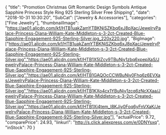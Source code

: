 {
	"title": "Promotion Christmas Gift Romantic Design Symbols Antique Sapphire Princess Style Ring 925 Sterling Silver Free Shipping",
	"date": "2018-10-31 10:30:20",
	"SubCat": ["Jewelry & Accessories"],
	"categories": ["Fine Jewelry"],
	"thumbnailImage": "https://ae01.alicdn.com/kf/HTB1uakZamYTBKNjSZKbq6xJ8pXac/JewelryPalace-Princess-Diana-William-Kate-Middleton-s-3-2ct-Created-Blue-Sapphire-Engagement-925-Sterling-Silver.jpg_220x220.jpg",
	"BigImage": ["https://ae01.alicdn.com/kf/HTB1uakZamYTBKNjSZKbq6xJ8pXac/JewelryPalace-Princess-Diana-William-Kate-Middleton-s-3-2ct-Created-Blue-Sapphire-Engagement-925-Sterling-Silver.jpg","https://ae01.alicdn.com/kf/HTB1X5IZcv9TBuNjy1zbq6xpepXaS/JewelryPalace-Princess-Diana-William-Kate-Middleton-s-3-2ct-Created-Blue-Sapphire-Engagement-925-Sterling-Silver.jpg","https://ae01.alicdn.com/kf/HTB1GAQOcCCWBuNjy0Fhq6z6EVXas/JewelryPalace-Princess-Diana-William-Kate-Middleton-s-3-2ct-Created-Blue-Sapphire-Engagement-925-Sterling-Silver.jpg","https://ae01.alicdn.com/kf/HTB1KXo4cx1YBuNjy1zcq6zNcXXaa/JewelryPalace-Princess-Diana-William-Kate-Middleton-s-3-2ct-Created-Blue-Sapphire-Engagement-925-Sterling-Silver.jpg","https://ae01.alicdn.com/kf/HTB1Xi4tem_I8KJjy0Foq6yFnVXaK/JewelryPalace-Princess-Diana-William-Kate-Middleton-s-3-2ct-Created-Blue-Sapphire-Engagement-925-Sterling-Silver.jpg"],
	"actualPrice": 9.72,
	"comparePrice": 24.93,
	"linkurl": "http://s.click.aliexpress.com/e/0DNYsxq",
	"inStock": 70
}
